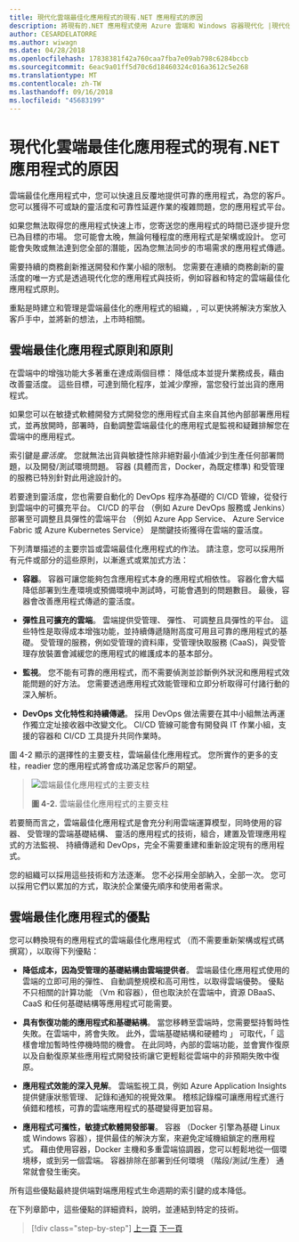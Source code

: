 ```yaml
---
title: 現代化雲端最佳化應用程式的現有.NET 應用程式的原因
description: 將現有的.NET 應用程式使用 Azure 雲端和 Windows 容器現代化 |現代化雲端最佳化應用程式的現有.NET 應用程式的原因
author: CESARDELATORRE
ms.author: wiwagn
ms.date: 04/28/2018
ms.openlocfilehash: 17838381f42a760caa7fba7e09ab798c6284bccb
ms.sourcegitcommit: 6eac9a01ff5d70c6d18460324c016a3612c5e268
ms.translationtype: MT
ms.contentlocale: zh-TW
ms.lasthandoff: 09/16/2018
ms.locfileid: "45683199"
---
```

# <a name="reasons-to-modernize-existing-net-apps-to-cloud-optimized-applications"></a>現代化雲端最佳化應用程式的現有.NET 應用程式的原因

雲端最佳化應用程式中，您可以快速且反覆地提供可靠的應用程式，為您的客戶。 您可以獲得不可或缺的靈活度和可靠性延遲作業的複雜問題，您的應用程式平台。

如果您無法取得您的應用程式快速上市，您寄送您的應用程式的時間已逐步提升您已為目標的市場。 您可能會太晚，無論何種程度的應用程式是架構或設計。 您可能會失敗或無法達到您全部的潛能，因為您無法同步的市場需求的應用程式傳遞。

需要持續的商務創新推送開發和作業小組的限制。 您需要在連續的商務創新的靈活度的唯一方式是透過現代化您的應用程式與技術，例如容器和特定的雲端最佳化應用程式原則。

重點是時建立和管理是雲端最佳化的應用程式的組織，, 可以更快將解決方案放入客戶手中，並將新的想法，上市時相關。

## <a name="cloud-optimized-application-principles-and-tenets"></a>雲端最佳化應用程式原則和原則 

在雲端中的增強功能大多著重在達成兩個目標： 降低成本並提升業務成長，藉由改善靈活度。 這些目標，可達到簡化程序，並減少摩擦，當您發行並出貨的應用程式。

如果您可以在敏捷式軟體開發方式開發您的應用程式自主來自其他內部部署應用程式，並再放開時，部署時，自動調整雲端最佳化的應用程式是監視和疑難排解您在雲端中的應用程式。

索引鍵是*靈活度*。 您就無法出貨與敏捷性除非絕對最小值減少到生產任何部署問題，以及開發/測試環境問題。 容器 (具體而言，Docker，為既定標準) 和受管理的服務已特別針對此用途設計的。

若要達到靈活度，您也需要自動化的 DevOps 程序為基礎的 CI/CD 管線，從發行到雲端中的可擴充平台。 CI/CD 的平台 （例如 Azure DevOps 服務或 Jenkins） 部署至可調整且具彈性的雲端平台 （例如 Azure App Service、 Azure Service Fabric 或 Azure Kubernetes Service） 是關鍵技術獲得在雲端的靈活度。

下列清單描述的主要宗旨或雲端最佳化應用程式的作法。 請注意，您可以採用所有元件或部分的這些原則，以漸進式或累加式方法：

-   **容器**。 容器可讓您能夠包含應用程式本身的應用程式相依性。 容器化會大幅降低部署到生產環境或預備環境中測試時，可能會遇到的問題數目。 最後，容器會改善應用程式傳遞的靈活度。

-   **彈性且可擴充的雲端**。 雲端提供受管理、 彈性、 可調整且具彈性的平台。 這些特性是取得成本增強功能，並持續傳遞隨附高度可用且可靠的應用程式的基礎。 受管理的服務，例如受管理的資料庫，受管理快取服務 (CaaS)，與受管理存放裝置會減緩您的應用程式的維護成本的基本部分。

-   **監視**。 您不能有可靠的應用程式，而不需要偵測並診斷例外狀況和應用程式效能問題的好方法。 您需要透過應用程式效能管理和立即分析取得可付諸行動的深入解析。

-   **DevOps 文化特性和持續傳遞**。 採用 DevOps 做法需要在其中小組無法再運作獨立定址接收器中改變文化。 CI/CD 管線可能會有開發與 IT 作業小組，支援的容器和 CI/CD 工具提升共同作業時。

圖 4-2 顯示的選擇性的主要支柱，雲端最佳化應用程式。 您所實作的更多的支柱，readier 您的應用程式將會成功滿足您客戶的期望。

> ![雲端最佳化應用程式的主要支柱](./media/image2.png)
>
> **圖 4-2.** 雲端最佳化應用程式的主要支柱

若要簡而言之，雲端最佳化應用程式是會充分利用雲端運算模型，同時使用的容器、 受管理的雲端基礎結構、 靈活的應用程式的技術，組合，建置及管理應用程式的方法監視、 持續傳遞和 DevOps，完全不需要重建和重新設定現有的應用程式。

您的組織可以採用這些技術和方法逐漸。 您不必採用全部納入，全部一次。 您可以採用它們以累加的方式，取決於企業優先順序和使用者需求。

## <a name="benefits-of-a-cloud-optimized-application"></a>雲端最佳化應用程式的優點

您可以轉換現有的應用程式的雲端最佳化應用程式 （而不需要重新架構或程式碼撰寫），以取得下列優點：

-   **降低成本，因為受管理的基礎結構由雲端提供者**。 雲端最佳化應用程式使用的雲端的立即可用的彈性、 自動調整規模和高可用性，以取得雲端優勢。 優點不只相關的計算功能 （Vm 和容器），但也取決於在雲端中，資源 DBaaS、 CaaS 和任何基礎結構等應用程式可能需要。

-   **具有恢復功能的應用程式和基礎結構**。 當您移轉至雲端時，您需要堅持暫時性失敗。在雲端中，將會失敗。 此外，雲端基礎結構和硬體均 」 可取代，「 這樣會增加暫時性停機時間的機會。 在此同時，內部的雲端功能，並會實作復原以及自動復原某些應用程式開發技術讓它更輕鬆從雲端中的非預期失敗中復原。

-   **應用程式效能的深入見解**。 雲端監視工具，例如 Azure Application Insights 提供健康狀態管理、 記錄和通知的視覺效果。 稽核記錄檔可讓應用程式進行偵錯和稽核，可靠的雲端應用程式的基礎變得更加容易。

-   **應用程式可攜性，敏捷式軟體開發部署**。 容器 （Docker 引擎為基礎 Linux 或 Windows 容器），提供最佳的解決方案，來避免定域機組鎖定的應用程式。 藉由使用容器，Docker 主機和多重雲端協調器，您可以輕鬆地從一個環境移，或到另一個雲端。 容器排除在部署到任何環境 （階段/測試/生產） 通常就會發生衝突。

所有這些優點最終提供端對端應用程式生命週期的索引鍵的成本降低。

在下列章節中，這些優點的詳細資料，說明，並連結到特定的技術。

>[!div class="step-by-step"]
[上一頁](index.md)
[下一頁](microsoft-technologies-in-cloud-optimized-applications.md)
